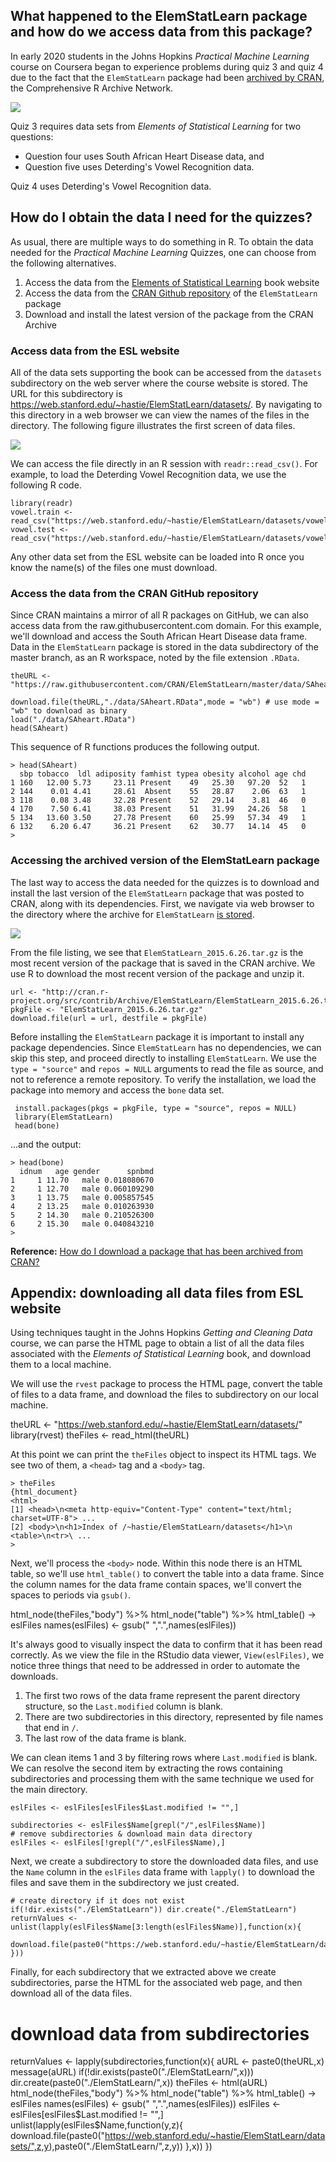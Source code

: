 ## What happened to the ElemStatLearn package and how do we access data from this package?

In early 2020 students in the Johns Hopkins *Practical Machine Learning* course on Coursera began to experience problems during quiz 3 and quiz 4 due to the fact that the `ElemStatLearn` package had been [archived by CRAN](https://CRAN.R-project.org/package=ElemStatLearn), the Comprehensive R Archive Network.

<img src="./images/pml-ElemStatLearn01.png">

Quiz 3 requires data sets from *Elements of Statistical Learning* for two questions:

* Question four uses South African Heart Disease data, and
* Question five uses Deterding's Vowel Recognition data.

Quiz 4 uses Deterding's Vowel Recognition data.

## How do I obtain the data I need for the quizzes?

As usual, there are multiple ways to do something in R. To obtain the data needed for the *Practical Machine Learning* Quizzes, one can choose from the following alternatives.

1. Access the data from the [Elements of Statistical Learning](https://stanford.io/3gC7nKI) book website
2. Access the data from the [CRAN Github repository](https://bit.ly/2XfhFIL) of the `ElemStatLearn` package
3. Download and install the latest version of the package from the CRAN Archive

### Access data from the ESL website

All of the data sets supporting the book can be accessed from the `datasets` subdirectory on the web server where the course website is stored. The URL for this subdirectory is https://web.stanford.edu/~hastie/ElemStatLearn/datasets/. By navigating to this directory in a web browser we can view the names of the files in the directory. The following figure illustrates the first screen of data files.

<img src="./images/pml-ElemStatLearn02.png">

We can access the file directly in an R session with `readr::read_csv()`. For example, to load the Deterding Vowel Recognition data, we use the following R code.

    library(readr)
    vowel.train <- read_csv("https://web.stanford.edu/~hastie/ElemStatLearn/datasets/vowel.train")
    vowel.test <- read_csv("https://web.stanford.edu/~hastie/ElemStatLearn/datasets/vowel.test")

Any other data set from the ESL website can be loaded into R once you know the name(s) of the files one must download.

### Access the data from the CRAN GitHub repository

Since CRAN maintains a mirror of all R packages on GitHub, we can also access data from the raw.githubusercontent.com domain. For this example, we'll download and access the South African Heart Disease data frame. Data in the `ElemStatLearn` package is stored in the data subdirectory of the master branch, as an R workspace, noted by the file extension `.RData`.


    theURL <- "https://raw.githubusercontent.com/CRAN/ElemStatLearn/master/data/SAheart.RData"

    download.file(theURL,"./data/SAheart.RData",mode = "wb") # use mode = "wb" to download as binary
    load("./data/SAheart.RData")
    head(SAheart)

This sequence of R functions produces the following output.


    > head(SAheart)
      sbp tobacco  ldl adiposity famhist typea obesity alcohol age chd
    1 160   12.00 5.73     23.11 Present    49   25.30   97.20  52   1
    2 144    0.01 4.41     28.61  Absent    55   28.87    2.06  63   1
    3 118    0.08 3.48     32.28 Present    52   29.14    3.81  46   0
    4 170    7.50 6.41     38.03 Present    51   31.99   24.26  58   1
    5 134   13.60 3.50     27.78 Present    60   25.99   57.34  49   1
    6 132    6.20 6.47     36.21 Present    62   30.77   14.14  45   0
    >  

### Accessing the archived version of the ElemStatLearn package

The last way to access the data needed for the quizzes is to download and install the last version of the `ElemStatLearn` package that was posted to CRAN, along with its dependencies. First, we navigate via web browser to the directory where the archive for `ElemStatLearn` [is stored](https://bit.ly/3dmvACA).


<img src="./images/pml-ElemStatLearn03.png">

From the file listing, we see that `ElemStatLearn_2015.6.26.tar.gz` is the most recent version of the package that is saved in the CRAN archive. We use R to download the most recent version of the package and unzip it.  

    url <- "http://cran.r-project.org/src/contrib/Archive/ElemStatLearn/ElemStatLearn_2015.6.26.tar.gz"
    pkgFile <- "ElemStatLearn_2015.6.26.tar.gz"
    download.file(url = url, destfile = pkgFile)

Before installing the `ElemStatLearn` package it is important to install any package dependencies. Since `ElemStatLearn` has no dependencies, we can skip this step, and proceed directly to installing `ElemStatLearn`. We use the `type = "source"` and `repos = NULL` arguments to read the file as source, and not to reference a remote repository. To verify the installation, we load the package into memory and access the `bone` data set.

     install.packages(pkgs = pkgFile, type = "source", repos = NULL)
     library(ElemStatLearn)
     head(bone)

...and the output:


    > head(bone)
      idnum   age gender      spnbmd
    1     1 11.70   male 0.018080670
    2     1 12.70   male 0.060109290
    3     1 13.75   male 0.005857545
    4     2 13.25   male 0.010263930
    5     2 14.30   male 0.210526300
    6     2 15.30   male 0.040843210
    >

**Reference:** [How do I download a package that has been archived from CRAN?](https://bit.ly/2ZQQ42r)

## Appendix: downloading all data files from ESL website

Using techniques taught in the Johns Hopkins *Getting and Cleaning Data* course, we can parse the HTML page to obtain a list of all the data files associated with the *Elements of Statistical Learning* book, and download them to a local machine.

We will use the `rvest` package to process the HTML page, convert the table of files to a data frame, and download the files to subdirectory on our local machine.

theURL <- "https://web.stanford.edu/~hastie/ElemStatLearn/datasets/"
library(rvest)
theFiles <- read_html(theURL)

At this point we can print the `theFiles` object to inspect its HTML tags. We see two of them, a `<head>` tag and a `<body>` tag.


    > theFiles
    {html_document}
    <html>
    [1] <head>\n<meta http-equiv="Content-Type" content="text/html; charset=UTF-8"> ...
    [2] <body>\n<h1>Index of /~hastie/ElemStatLearn/datasets</h1>\n  <table>\n<tr>\ ...
    >

Next, we'll process the `<body>` node. Within this node there is an HTML table, so we'll use `html_table()` to convert the table into a data frame. Since the column names for the data frame contain spaces, we'll convert the spaces to periods via `gsub()`.

html_node(theFiles,"body") %>% html_node("table") %>% html_table() -> eslFiles
names(eslFiles) <- gsub(" ",".",names(eslFiles))

It's always good to visually inspect the data to confirm that it has been read correctly. As we view the file in the RStudio data viewer, `View(eslFiles)`, we notice three things that need to be addressed in order to automate the downloads.

1.  The first two rows of the data frame represent the parent directory structure, so the `Last.modified` column is blank.
2.  There are two subdirectories in this directory, represented by file names that end in `/`.
3.  The last row of the data frame is blank.

We can clean items 1 and 3 by filtering rows where `Last.modified` is blank. We can resolve the second item by extracting the rows containing subdirectories and processing them with the same technique we used for the main directory.   

    eslFiles <- eslFiles[eslFiles$Last.modified != "",]

    subdirectories <- eslFiles$Name[grepl("/",eslFiles$Name)]
    # remove subdirectories & download main data directory
    eslFiles <- eslFiles[!grepl("/",eslFiles$Name),]

Next, we create a subdirectory to store the downloaded data files, and use the `Name` column in the `eslFiles` data frame with `lapply()` to download the files and save them in the subdirectory we just created.  

    # create directory if it does not exist
    if(!dir.exists("./ElemStatLearn")) dir.create("./ElemStatLearn")
    returnValues <- unlist(lapply(eslFiles$Name[3:length(eslFiles$Name)],function(x){
         download.file(paste0("https://web.stanford.edu/~hastie/ElemStatLearn/datasets/",x),paste0("./ElemStatLearn/",x))
    }))

Finally, for each subdirectory that we extracted above we create subdirectories, parse the HTML for the associated web page, and then download all of the data files.

# download data from subdirectories
returnValues <- lapply(subdirectories,function(x){
     aURL <- paste0(theURL,x)
     message(aURL)
     if(!dir.exists(paste0("./ElemStatLearn/",x))) dir.create(paste0("./ElemStatLearn/",x))
     theFiles <- html(aURL)
     html_node(theFiles,"body") %>% html_node("table") %>% html_table() -> eslFiles
     names(eslFiles) <- gsub(" ",".",names(eslFiles))
     eslFiles <- eslFiles[eslFiles$Last.modified != "",]
     unlist(lapply(eslFiles$Name,function(y,z){
          download.file(paste0("https://web.stanford.edu/~hastie/ElemStatLearn/datasets/",z,y),paste0("./ElemStatLearn/",z,y))
     },x))
})
